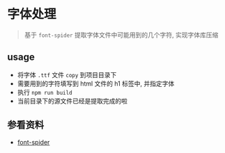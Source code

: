 # 字体处理

> 基于 `font-spider` 提取字体文件中可能用到的几个字符, 实现字体库压缩

## usage

- 将字体 `.ttf` 文件 `copy` 到项目目录下
- 需要用到的字符填写到 html 文件的 h1 标签中, 并指定字体
- 执行 `npm run build`
- 当前目录下的源文件已经是提取完成的啦

## 参看资料

- [font-spider](https://www.npmjs.com/package/font-spider)
